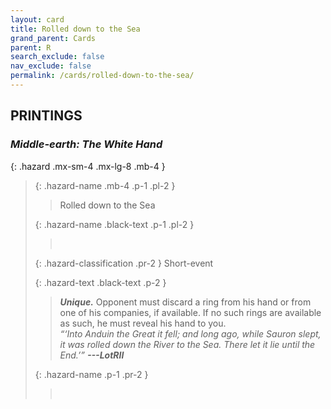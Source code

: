```yaml
---
layout: card
title: Rolled down to the Sea
grand_parent: Cards
parent: R
search_exclude: false
nav_exclude: false
permalink: /cards/rolled-down-to-the-sea/
---
```


## PRINTINGS


### _Middle-earth: The White Hand_

{: .hazard .mx-sm-4 .mx-lg-8 .mb-4 }
> {: .hazard-name .mb-4 .p-1 .pl-2 }
> > <div class="hazard-mp"></div>
> > <div class="card-name">Rolled down to the Sea</div>
>
> {: .hazard-name .black-text .p-1 .pl-2 }
> > &nbsp;
>
> {: .hazard-classification .pr-2 }
> Short-event
>
> {: .hazard-text .black-text .p-2 }
> > _**Unique.**_ Opponent must discard a ring from his hand or from one of his companies, if available. If no such rings are available as such, he must reveal his hand to you. <br>_“‘Into Anduin the Great it fell; and long ago, while Sauron slept, it was rolled down the River to the Sea. There let it lie until the End.’”_ ***---LotRII***  
>
> {: .hazard-name .p-1 .pr-2 }
> > <div class="card-shield"></div>
> > <div class="card-corruption">&nbsp;</div>

